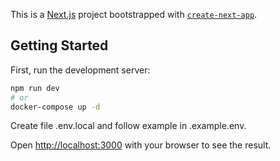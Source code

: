 This is a [Next.js](https://nextjs.org/) project bootstrapped with [`create-next-app`](https://github.com/vercel/next.js/tree/canary/packages/create-next-app).

## Getting Started

First, run the development server:

```bash
npm run dev
# or
docker-compose up -d

```

Create file .env.local and follow example in .example.env.

Open [http://localhost:3000](http://localhost:3000) with your browser to see the result.
